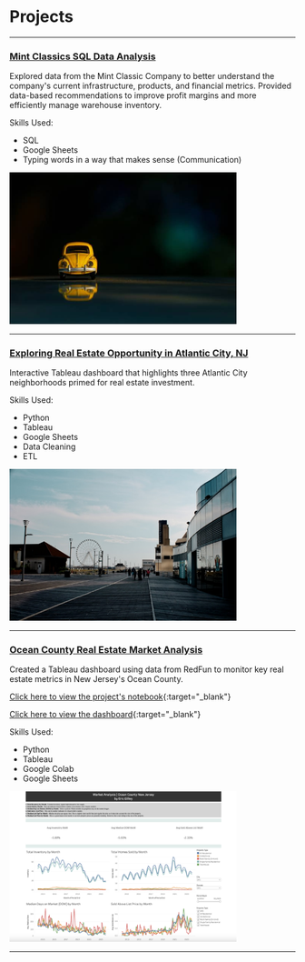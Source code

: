 # Projects
---

### <a href="https://e-gilley.github.io/Mint-Classics-Analysis/" target="_blank">Mint Classics SQL Data Analysis</a>

Explored data from the Mint Classic Company to better understand the company's current infrastructure, products, and financial metrics. Provided data-based recommendations to improve profit margins and more efficiently manage warehouse inventory.

Skills Used:
- SQL
- Google Sheets
- Typing words in a way that makes sense (Communication)

<div class="project-link">
    <a href="https://e-gilley.github.io//Mint-Classics-Analysis/" target="_blank">
        <img src="images/fahad-bin-kamal-anik-QLaa3aYpwv8-unsplash.jpg?raw=true" alt="Project Image" width="400">
    </a>
</div>

---

### <a href="https://public.tableau.com/shared/SP6QB6GS9?:display_count=n&:origin=viz_share_link" target="_blank">Exploring Real Estate Opportunity in Atlantic City, NJ</a>

Interactive Tableau dashboard that highlights three Atlantic City neighborhoods primed for real estate investment.

Skills Used:
- Python
- Tableau
- Google Sheets
- Data Cleaning
- ETL

<a href="https://public.tableau.com/shared/SP6QB6GS9?:display_count=n&:origin=viz_share_link" target="_blank">
  <img src="images/Atlantic-City.jpg?raw=true" alt="People walking on the board walk in Atlantic City, New Jersey" width="400">
</a>

---

### <a href="https://public.tableau.com/views/OceanCountyRealEstateMarketOverview/OceanCountyDashboard?:language=en-US&:display_count=n&:origin=viz_share_link" target="_blank">Ocean County Real Estate Market Analysis</a>

Created a Tableau dashboard using data from RedFun to monitor key real estate metrics in New Jersey's Ocean County.

[Click here to view the project's notebook](https://colab.research.google.com/drive/1WIjgo4YAxOl8I2xMRPjRzGbe9V9lz_tU?usp=sharing){:target="_blank"}

[Click here to view the dashboard](https://public.tableau.com/views/OceanCountyRealEstateMarketOverview/OceanCountyDashboard?:language=en-US&:display_count=n&:origin=viz_share_link){:target="_blank"}

Skills Used:
- Python
- Tableau
- Google Colab
- Google Sheets

<a href="https://public.tableau.com/views/OceanCountyRealEstateMarketOverview/OceanCountyDashboard?:language=en-US&:display_count=n&:origin=viz_share_link" target="_blank">
  <img src="images/Dashboard.png?raw=true" alt="A dashboard showing real estate information for Ocean County, New Jersey" width="400">
</a>

---
